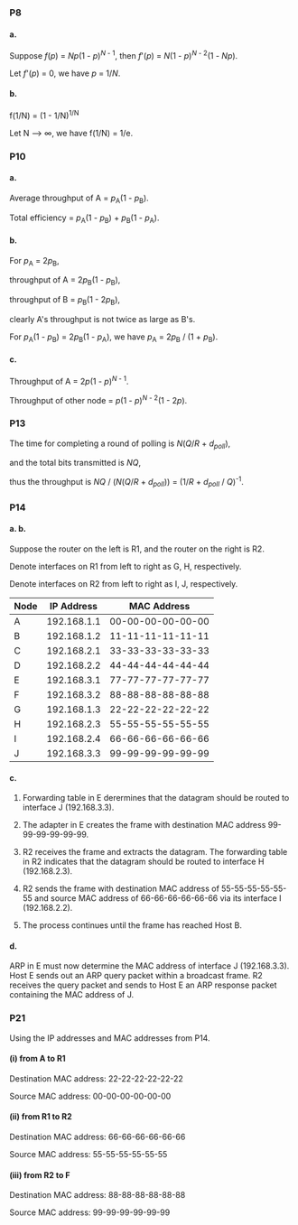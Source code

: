 ### P8

#### a.

Suppose *f*(*p*) = *Np*(1 - *p*)<sup>*N* - 1</sup>, then *f*'(*p*) = *N*(1 - *p*)<sup>*N* - 2</sup>(1 - *Np*).

Let *f*'(*p*) = 0, we have *p* = 1/*N*.

#### b.

f(1/N) = (1 - 1/N)<sup>1/N</sup>

Let N --> &infin;, we have f(1/N) = 1/e.

### P10

#### a.

Average throughput of A = *p*<sub>A</sub>(1 - *p*<sub>B</sub>).

Total efficiency = *p*<sub>A</sub>(1 - *p*<sub>B</sub>) + *p*<sub>B</sub>(1 - *p*<sub>A</sub>).

#### b.

For *p*<sub>A</sub> = 2*p*<sub>B</sub>,

throughput of A = 2*p*<sub>B</sub>(1 - *p*<sub>B</sub>),

throughput of B = *p*<sub>B</sub>(1 - 2*p*<sub>B</sub>),

clearly A's throughput is not twice as large as B's.

For *p*<sub>A</sub>(1 - *p*<sub>B</sub>) = 2*p*<sub>B</sub>(1 - *p*<sub>A</sub>), we have *p*<sub>A</sub> = 2*p*<sub>B</sub> / (1 + *p*<sub>B</sub>).

#### c.

Throughput of A = 2*p*(1 - *p*)<sup>*N* - 1</sup>.

Throughput of other node = *p*(1 - *p*)<sup>*N* - 2</sup>(1 - 2*p*).

### P13

The time for completing a round of polling is *N*(*Q*/*R* + *d*<sub>*poll*</sub>),

and the total bits transmitted is *NQ*,

thus the throughput is *NQ* / (*N*(*Q*/*R* + *d*<sub>*poll*</sub>)) = (1/*R* + *d*<sub>*poll*</sub> / *Q*)<sup>-1</sup>.

### P14

#### a. b.

Suppose the router on the left is R1, and the router on the right is R2.

Denote interfaces on R1 from left to right as G, H, respectively.

Denote interfaces on R2 from left to right as I, J, respectively.

| Node | IP Address  | MAC Address       |
| ---- | ----------- | ----------------- |
| A    | 192.168.1.1 | 00-00-00-00-00-00 |
| B    | 192.168.1.2 | 11-11-11-11-11-11 |
| C    | 192.168.2.1 | 33-33-33-33-33-33 |
| D    | 192.168.2.2 | 44-44-44-44-44-44 |
| E    | 192.168.3.1 | 77-77-77-77-77-77 |
| F    | 192.168.3.2 | 88-88-88-88-88-88 |
| G    | 192.168.1.3 | 22-22-22-22-22-22 |
| H    | 192.168.2.3 | 55-55-55-55-55-55 |
| I    | 192.168.2.4 | 66-66-66-66-66-66 |
| J    | 192.168.3.3 | 99-99-99-99-99-99 |

#### c.

1. Forwarding table in E derermines that the datagram should be routed to interface J (192.168.3.3).

2. The adapter in E creates the frame with destination MAC address 99-99-99-99-99-99.

3. R2 receives the frame and extracts the datagram. The forwarding table in R2 indicates that the datagram should be routed to interface H (192.168.2.3).

4. R2 sends the frame with destination MAC address of 55-55-55-55-55-55 and source MAC address of 66-66-66-66-66-66 via its interface I (192.168.2.2).

5. The process continues until the frame has reached Host B.

#### d.

ARP in E must now determine the MAC address of interface J (192.168.3.3). Host E sends out an ARP query packet within a broadcast frame. R2 receives the query packet and sends to Host E an ARP response packet containing the MAC address of J.

### P21

Using the IP addresses and MAC addresses from P14.

#### (i) from A to R1

Destination MAC address: 22-22-22-22-22-22

Source MAC address: 00-00-00-00-00-00

#### (ii) from R1 to R2

Destination MAC address: 66-66-66-66-66-66

Source MAC address: 55-55-55-55-55-55

#### (iii) from R2 to F

Destination MAC address: 88-88-88-88-88-88

Source MAC address: 99-99-99-99-99-99


